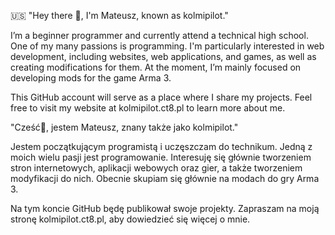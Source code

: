 :us:
"Hey there 👋, I'm Mateusz, known as kolmipilot."

I’m a beginner programmer and currently attend a technical high school. One of my many passions is programming. I'm particularly interested in web development, including websites, web applications, and games, as well as creating modifications for them. At the moment, I’m mainly focused on developing mods for the game Arma 3.

This GitHub account will serve as a place where I share my projects.
Feel free to visit my website at kolmipilot.ct8.pl to learn more about me.


"Cześć👋, jestem Mateusz, znany także jako kolmipilot."

Jestem początkującym programistą i uczęszczam do technikum. Jedną z moich wielu pasji jest programowanie. Interesuję się głównie tworzeniem stron internetowych, aplikacji webowych oraz gier, a także tworzeniem modyfikacji do nich. Obecnie skupiam się głównie na modach do gry Arma 3.

Na tym koncie GitHub będę publikował swoje projekty.
Zapraszam na moją stronę kolmipilot.ct8.pl, aby dowiedzieć się więcej o mnie.


